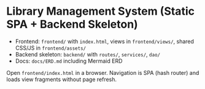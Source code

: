 ﻿# Library Management System (Static SPA + Backend Skeleton)

- Frontend: `frontend/` with `index.html`, views in `frontend/views/`, shared CSS/JS in `frontend/assets/`
- Backend skeleton: `backend/` with `routes/`, `services/`, `dao/`
- Docs: `docs/ERD.md` including Mermaid ERD

Open `frontend/index.html` in a browser. Navigation is SPA (hash router) and loads view fragments without page refresh.
